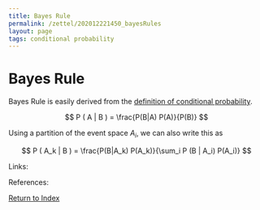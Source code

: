 ```yaml
---
title: Bayes Rule
permalink: /zettel/202012221450_bayesRules
layout: page
tags: conditional probability
---
```

# Bayes Rule

Bayes Rule is easily derived from the [definition of conditional probability](202012221446_definitionConditionalProbability).

$$
P ( A | B ) = \frac{P(B|A) P(A)}{P(B)}
$$

Using a partition of the event space $A_i$, we can also write this as 

$$
P ( A_k | B ) = \frac{P(B|A_k) P(A_k)}{\sum_i P (B | A_i) P(A_i)}
$$

Links: 

References: 

[Return to Index](index)